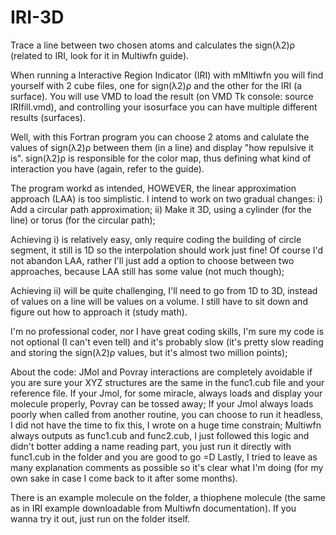# IRI-3D
Trace a line between two chosen atoms and calculates the sign(λ2)ρ (related to IRI, look for it in Multiwfn guide).

When running a Interactive Region Indicator (IRI) with mMltiwfn you will find yourself with 2 cube files, one for sign(λ2)ρ and the other for the IRI (a surface).
You will use VMD to load the result (on VMD Tk console: source IRIfill.vmd), and controlling your isosurface you can have multiple different results (surfaces).

Well, with this Fortran program you can choose 2 atoms and calulate the values of sign(λ2)ρ between them (in a line) and display "how repulsive it is".
  sign(λ2)ρ is responsible for the color map, thus defining what kind of interaction you have (again, refer to the guide).

The program workd as intended, HOWEVER, the linear approximation approach (LAA) is too simplistic.
I intend to work on two gradual changes:
  i) Add a circular path approximation;
  ii) Make it 3D, using a cylinder (for the line) or torus (for the circular path);

Achieving i) is relatively easy, only require coding the building of circle segment, it still is 1D so the interpolation should work just fine! Of course I'd not abandon LAA, rather I'll just add a option to choose between two approaches, because LAA still has some value (not much though);

Achieving ii) will be quite challenging, I'll need to go from 1D to 3D, instead of values on a line will be values on a volume. I still have to sit down and figure out how to approach it (study math).

I'm no professional coder, nor I have great coding skills, I'm sure my code is not optional (I can't even tell) and it's probably slow (it's pretty slow reading and storing the sign(λ2)ρ values, but it's almost two million points);

About the code: 
  JMol and Povray interactions are completely avoidable if you are sure your XYZ structures are the same in the func1.cub file and your reference file.
  If your Jmol, for some miracle, always loads and display your molecule properly, Povray can be tossed away;
  If your Jmol always loads poorly when called from another routine, you can choose to run it headless, I did not have the time to fix this, I wrote on a huge time constrain;
  Multiwfn always outputs as func1.cub and func2.cub, I just followed this logic and didn't botter adding a name reading part, you just run it directly with func1.cub in the folder and you are good to go =D
  Lastly, I tried to leave as many explanation comments as possible so it's clear what I'm doing (for my own sake in case I come back to it after some months).

There is an example molecule on the folder, a thiophene molecule (the same as in IRI example downloadable from Multiwfn documentation).
If you wanna try it out, just run on the folder itself.
